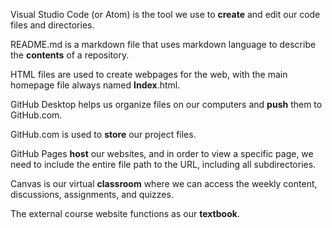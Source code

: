 Visual Studio Code (or Atom) is the tool we use to **create** and edit our code files and directories.

README.md is a markdown file that uses markdown language to describe the **contents** of a repository.

HTML files are used to create webpages for the web, with the main homepage file always named **Index**.html.

GitHub Desktop helps us organize files on our computers and **push** them to GitHub.com.

GitHub.com is used to **store** our project files.

GitHub Pages **host** our websites, and in order to view a specific page, we need to include the entire file path to the URL, including all subdirectories.

Canvas is our virtual **classroom** where we can access the weekly content, discussions, assignments, and quizzes.

The external course website functions as our **textbook**.